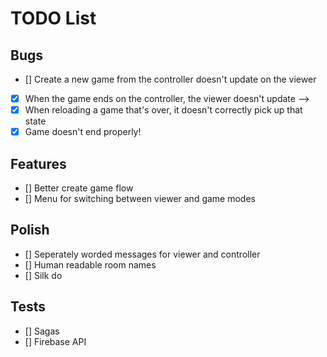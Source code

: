 # TODO List

## Bugs

* [] Create a new game from the controller doesn't update on the viewer
* [x] When the game ends on the controller, the viewer doesn't update -->
* [x] When reloading a game that's over, it doesn't correctly pick up that state
* [x] Game doesn't end properly!

## Features

* [] Better create game flow
* [] Menu for switching between viewer and game modes

## Polish

* [] Seperately worded messages for viewer and controller
* [] Human readable room names
* [] Silk do

## Tests

* [] Sagas
* [] Firebase API
